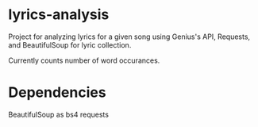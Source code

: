 # lyrics-analysis
Project for analyzing lyrics for a given song using Genius's API, Requests, and BeautifulSoup for lyric collection.

Currently counts number of word occurances.

# Dependencies
BeautifulSoup as bs4
requests
